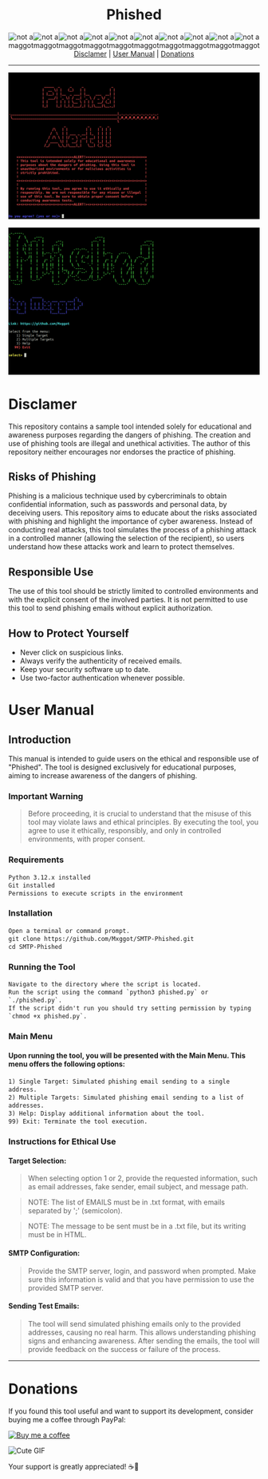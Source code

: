 <div align="center">
  <h1>Phished</h1>
  <div style="display: flex; justify-content: center;">
    <img src="https://i.giphy.com/5tvXG2bIsjV9Cze7N9.webp" alt="not a maggot" width="70">
    <img src="https://i.giphy.com/5tvXG2bIsjV9Cze7N9.webp" alt="not a maggot" width="70">
    <img src="https://i.giphy.com/5tvXG2bIsjV9Cze7N9.webp" alt="not a maggot" width="70">
    <img src="https://i.giphy.com/5tvXG2bIsjV9Cze7N9.webp" alt="not a maggot" width="70">
    <img src="https://i.giphy.com/5tvXG2bIsjV9Cze7N9.webp" alt="not a maggot" width="70">
    <img src="https://i.giphy.com/5tvXG2bIsjV9Cze7N9.webp" alt="not a maggot" width="70">
    <img src="https://i.giphy.com/5tvXG2bIsjV9Cze7N9.webp" alt="not a maggot" width="70">
    <img src="https://i.giphy.com/5tvXG2bIsjV9Cze7N9.webp" alt="not a maggot" width="70">
    <img src="https://i.giphy.com/5tvXG2bIsjV9Cze7N9.webp" alt="not a maggot" width="70">
    <img src="https://i.giphy.com/5tvXG2bIsjV9Cze7N9.webp" alt="not a maggot" width="70">
  </div>
</div>

<div align="middle">
  <a href="#disclamer">Disclamer</a> |
  <a href="#user-manual">User Manual</a> |
  <a href="#donations">Donations</a>
</div>

---

![Phished Alert](https://github.com/Mxggot/SMTP-Phished/blob/main/photos/phished-alert.png)

![Phished Main Menu](https://github.com/Mxggot/SMTP-Phished/blob/main/photos/phished-mainmenu.png)

# Disclamer

This repository contains a sample tool intended solely for educational and awareness purposes regarding the dangers of phishing. The creation and use of phishing tools are illegal and unethical activities. The author of this repository neither encourages nor endorses the practice of phishing.

## Risks of Phishing

Phishing is a malicious technique used by cybercriminals to obtain confidential information, such as passwords and personal data, by deceiving users. This repository aims to educate about the risks associated with phishing and highlight the importance of cyber awareness. Instead of conducting real attacks, this tool simulates the process of a phishing attack in a controlled manner (allowing the selection of the recipient), so users understand how these attacks work and learn to protect themselves.

## Responsible Use

The use of this tool should be strictly limited to controlled environments and with the explicit consent of the involved parties. It is not permitted to use this tool to send phishing emails without explicit authorization.

## How to Protect Yourself

- Never click on suspicious links.
- Always verify the authenticity of received emails.
- Keep your security software up to date.
- Use two-factor authentication whenever possible.

# User Manual

## Introduction

This manual is intended to guide users on the ethical and responsible use of "Phished". The tool is designed exclusively for educational purposes, aiming to increase awareness of the dangers of phishing.

### Important Warning
> Before proceeding, it is crucial to understand that the misuse of this tool may violate laws and ethical principles. By executing the tool, you agree to use it ethically, responsibly, and only in controlled environments, with proper consent.

### Requirements

    Python 3.12.x installed
    Git installed 
    Permissions to execute scripts in the environment
    
### Installation

    Open a terminal or command prompt.    
    git clone https://github.com/Mxggot/SMTP-Phished.git
    cd SMTP-Phished

### Running the Tool

    Navigate to the directory where the script is located.
    Run the script using the command `python3 phished.py` or `./phished.py`.
    If the script didn't run you should try setting permission by typing `chmod +x phished.py`.

### Main Menu

#### Upon running the tool, you will be presented with the Main Menu. This menu offers the following options:

    1) Single Target: Simulated phishing email sending to a single address.
    2) Multiple Targets: Simulated phishing email sending to a list of addresses.
    3) Help: Display additional information about the tool.
    99) Exit: Terminate the tool execution.

### Instructions for Ethical Use

#### Target Selection:
> When selecting option 1 or 2, provide the requested information, such as email addresses, fake sender, email subject, and message path.

> NOTE: The list of EMAILS must be in .txt format, with emails separated by ';' (semicolon).

> NOTE: The message to be sent must be in a .txt file, but its writing must be in HTML.

#### SMTP Configuration:
> Provide the SMTP server, login, and password when prompted. Make sure this information is valid and that you have permission to use the provided SMTP server.

#### Sending Test Emails:
> The tool will send simulated phishing emails only to the provided addresses, causing no real harm. This allows understanding phishing signs and enhancing awareness.
> After sending the emails, the tool will provide feedback on the success or failure of the process.

---

# Donations

If you found this tool useful and want to support its development, consider buying me a coffee through PayPal:

[![Buy me a coffee](https://img.shields.io/badge/Buy%20me%20a%20coffee-Donate-blue.svg)](https://paypal.me/rainierteoxon7?country.x=PH&locale.x=en_US)

<img src="https://gifdb.com/images/high/dancing-roach-insect-796v3spbhd1lipzk.webp" alt="Cute GIF" width="150">

Your support is greatly appreciated! ☕️🙏 
